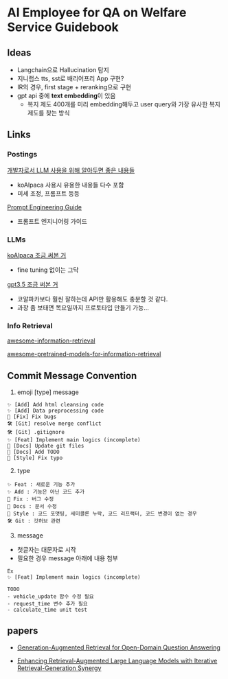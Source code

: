 # AI Employee for QA on Welfare Service Guidebook

## Ideas

- Langchain으로 Hallucination 탐지
- 지니랩스 tts, sst로 배리어프리 App 구현?
- IR의 경우, first stage + reranking으로 구현
- gpt api 중에 **text embedding**이 있음
  - 복지 제도 400개를 미리 embedding해두고 user query와 가장 유사한 복지 제도를 찾는 방식

## Links

### Postings

[개발자로서 LLM 사용을 위해 알아두면 좋은 내용들](https://haandol.github.io/2023/05/02/llm-for-ordinary-developers.html#fn:13)

- koAlpaca 사용시 유용한 내용들 다수 포함
- 미세 조정, 프롬프트 등등

[Prompt Engineering Guide](https://www.promptingguide.ai/)

- 프롬프트 엔지니어링 가이드

### LLMs

[koAlpaca 조금 써본 거](https://chat.koalpaca.com/r/2xWRgdz)

- fine tuning 없이는 그닥

[gpt3.5 조금 써본 거](https://chat.openai.com/share/381216b5-a797-4279-846a-8c92fc744cd3)

- 코알파카보다 훨씬 잘하는데 API만 활용해도 충분할 것 같다.
- 과장 좀 보태면 목요일까지 프로토타입 만들기 가능...

### Info Retrieval

[awesome-information-retrieval](https://github.com/harpribot/awesome-information-retrieval)

[awesome-pretrained-models-for-information-retrieval](https://github.com/ict-bigdatalab/awesome-pretrained-models-for-information-retrieval)

## Commit Message Convention

1. emoji \[type\] message

```
✨ [Add] Add html cleansing code
✨ [Add] Data preprocessing code
🐛 [Fix] Fix bugs
🛠️ [Git] resolve merge conflict
🛠️ [Git] .gitignore
✨ [Feat] Implement main logics (incomplete)
📝 [Docs] Update git files
📝 [Docs] Add TODO
🪮 [Style] Fix typo
```

2. type

```
✨ Feat : 새로운 기능 추가
✨ Add : 기능은 아닌 코드 추가
🐛 Fix : 버그 수정
📝 Docs : 문서 수정
🪮 Style : 코드 포맷팅, 세미콜론 누락, 코드 리프랙터, 코드 변경이 없는 경우
🛠️ Git : 깃허브 관련
```

3. message

- 첫글자는 대문자로 시작
- 필요한 경우 message 아래에 내용 첨부

```
Ex
✨ [Feat] Implement main logics (incomplete)

TODO
- vehicle_update 함수 수정 필요
- request_time 변수 추가 필요
- calculate_time unit test
```

## papers

- [Generation-Augmented Retrieval for Open-Domain Question Answering](https://arxiv.org/pdf/2009.08553.pdf)

- [Enhancing Retrieval-Augmented Large Language Models with Iterative Retrieval-Generation Synergy](https://arxiv.org/pdf/2305.15294.pdf)
